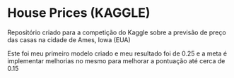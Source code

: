 # House Prices (KAGGLE)

Repositório criado para a competição do Kaggle sobre a previsão de preço das casas na cidade de Ames, Iowa (EUA)

Este foi meu primeiro modelo criado e meu resultado foi de 0.25 e a meta é implementar melhorias no mesmo para melhorar a pontuação até cerca de 0.15

